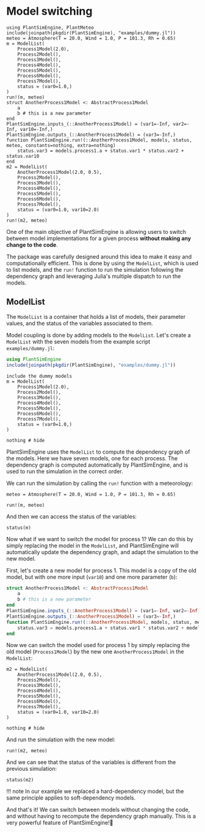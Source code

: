 # Model switching

```@setup usepkg
using PlantSimEngine, PlantMeteo
include(joinpath(pkgdir(PlantSimEngine), "examples/dummy.jl"))
meteo = Atmosphere(T = 20.0, Wind = 1.0, P = 101.3, Rh = 0.65)
m = ModelList(
    Process1Model(2.0), 
    Process2Model(),
    Process3Model(),
    Process4Model(),
    Process5Model(),
    Process6Model(),
    Process7Model(),
    status = (var0=1.0,)
)
run!(m, meteo)
struct AnotherProcess1Model <: AbstractProcess1Model
    a
    b # this is a new parameter
end
PlantSimEngine.inputs_(::AnotherProcess1Model) = (var1=-Inf, var2=-Inf, var10=-Inf,)
PlantSimEngine.outputs_(::AnotherProcess1Model) = (var3=-Inf,)
function PlantSimEngine.run!(::AnotherProcess1Model, models, status, meteo, constants=nothing, extra=nothing)
    status.var3 = models.process1.a + status.var1 * status.var2 + status.var10
end
m2 = ModelList(
    AnotherProcess1Model(2.0, 0.5), 
    Process2Model(),
    Process3Model(),
    Process4Model(),
    Process5Model(),
    Process6Model(),
    Process7Model(),
    status = (var0=1.0, var10=2.0)
)
run!(m2, meteo)
```

One of the main objective of PlantSimEngine is allowing users to switch between model implementations for a given process **without making any change to the code**. 

The package was carefully designed around this idea to make it easy and computationally efficient. This is done by using the `ModelList`, which is used to list models, and the `run!` function to run the simulation following the dependency graph and leveraging Julia's multiple dispatch to run the models.

## ModelList

The `ModelList` is a container that holds a list of models, their parameter values, and the status of the variables associated to them.

Model coupling is done by adding models to the `ModelList`. Let's create a `ModelList` with the seven models from the example script `examples/dummy.jl`:

```julia
using PlantSimEngine
include(joinpath(pkgdir(PlantSimEngine), "examples/dummy.jl"))
```

```@example usepkg
include the dummy models
m = ModelList(
    Process1Model(2.0), 
    Process2Model(),
    Process3Model(),
    Process4Model(),
    Process5Model(),
    Process6Model(),
    Process7Model(),
    status = (var0=1.0,)
)

nothing # hide
```

PlantSimEngine uses the `ModelList` to compute the dependency graph of the models. Here we have seven models, one for each process. The dependency graph is computed automatically by PlantSimEngine, and is used to run the simulation in the correct order.

We can run the simulation by calling the `run!` function with a meteorology:

```@example usepkg
meteo = Atmosphere(T = 20.0, Wind = 1.0, P = 101.3, Rh = 0.65)

run!(m, meteo)
```

And then we can access the status of the variables:

```@example usepkg
status(m)
```

Now what if we want to switch the model for process 1? We can do this by simply replacing the model in the `ModelList`, and PlantSimEngine will automatically update the dependency graph, and adapt the simulation to the new model.

First, let's create a new model for process 1. This model is a copy of the old model, but with one more input (`var10`) and one more parameter (`b`):

``` julia
struct AnotherProcess1Model <: AbstractProcess1Model
    a
    b # this is a new parameter
end
PlantSimEngine.inputs_(::AnotherProcess1Model) = (var1=-Inf, var2=-Inf, var10=-Inf)
PlantSimEngine.outputs_(::AnotherProcess1Model) = (var3=-Inf,)
function PlantSimEngine.run!(::AnotherProcess1Model, models, status, meteo, constants=nothing, extra=nothing)
    status.var3 = models.process1.a + status.var1 * status.var2 + models.process1.b * status.var10
end
```

Now we can switch the model used for process 1 by simply replacing the old model (`Process1Model`) by the new one `AnotherProcess1Model` in the `ModelList`:

```@example usepkg
m2 = ModelList(
    AnotherProcess1Model(2.0, 0.5), 
    Process2Model(),
    Process3Model(),
    Process4Model(),
    Process5Model(),
    Process6Model(),
    Process7Model(),
    status = (var0=1.0, var10=2.0)
)

nothing # hide
```

And run the simulation with the new model:

```@example usepkg
run!(m2, meteo)
```

And we can see that the status of the variables is different from the previous simulation:

```@example usepkg
status(m2)
```

!!! note
    In our example we replaced a hard-dependency model, but the same principle applies to soft-dependency models.

And that's it! We can switch between models without changing the code, and without having to recompute the dependency graph manually. This is a very powerful feature of PlantSimEngine!💪